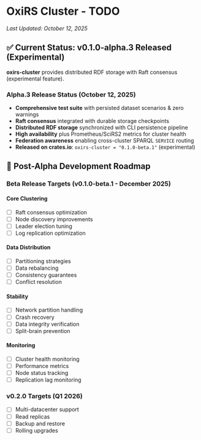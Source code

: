 # OxiRS Cluster - TODO

*Last Updated: October 12, 2025*

## ✅ Current Status: v0.1.0-alpha.3 Released (Experimental)

**oxirs-cluster** provides distributed RDF storage with Raft consensus (experimental feature).

### Alpha.3 Release Status (October 12, 2025)
- **Comprehensive test suite** with persisted dataset scenarios & zero warnings
- **Raft consensus** integrated with durable storage checkpoints
- **Distributed RDF storage** synchronized with CLI persistence pipeline
- **High availability** plus Prometheus/SciRS2 metrics for cluster health
- **Federation awareness** enabling cross-cluster SPARQL `SERVICE` routing
- **Released on crates.io**: `oxirs-cluster = "0.1.0-beta.1"` (experimental)

## 🎯 Post-Alpha Development Roadmap

### Beta Release Targets (v0.1.0-beta.1 - December 2025)

#### Core Clustering
- [ ] Raft consensus optimization
- [ ] Node discovery improvements
- [ ] Leader election tuning
- [ ] Log replication optimization

#### Data Distribution
- [ ] Partitioning strategies
- [ ] Data rebalancing
- [ ] Consistency guarantees
- [ ] Conflict resolution

#### Stability
- [ ] Network partition handling
- [ ] Crash recovery
- [ ] Data integrity verification
- [ ] Split-brain prevention

#### Monitoring
- [ ] Cluster health monitoring
- [ ] Performance metrics
- [ ] Node status tracking
- [ ] Replication lag monitoring

### v0.2.0 Targets (Q1 2026)
- [ ] Multi-datacenter support
- [ ] Read replicas
- [ ] Backup and restore
- [ ] Rolling upgrades